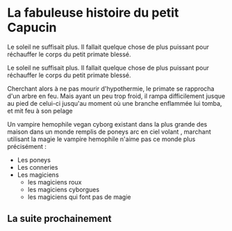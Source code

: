 # La fabuleuse histoire du petit Capucin
Le soleil ne suffisait plus. Il fallait quelque chose de plus puissant pour réchauffer le corps du petit primate blessé.

Le soleil ne suffisait plus. Il fallait quelque chose de plus puissant pour réchauffer le corps du petit primate blessé. 

Cherchant alors à ne pas mourir d'hypothermie, le primate se rapprocha d'un arbre en feu. Mais ayant un peu trop froid, il rampa difficilement jusque au pied de celui-ci jusqu'au moment où une branche enflammée lui tomba, et mit feu à son pelage

Un vampire hemophile vegan cyborg existant dans la plus grande des maison
dans un monde remplis de poneys arc en ciel volant , marchant utilisant la magie
le vampire hemophile n'aime pas ce monde plus précisément :
- Les poneys 
- Les conneries
- Les magiciens 
	- les magiciens roux
	- les magiciens cyborgues
	- les magiciens qui font pas de magie

## La suite prochainement
